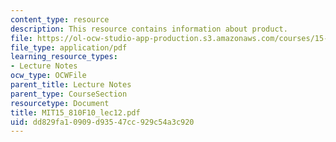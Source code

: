 ```yaml
---
content_type: resource
description: This resource contains information about product.
file: https://ol-ocw-studio-app-production.s3.amazonaws.com/courses/15-810-marketing-management-fall-2010/dd829fa10909d93547cc929c54a3c920_MIT15_810F10_lec12.pdf
file_type: application/pdf
learning_resource_types:
- Lecture Notes
ocw_type: OCWFile
parent_title: Lecture Notes
parent_type: CourseSection
resourcetype: Document
title: MIT15_810F10_lec12.pdf
uid: dd829fa1-0909-d935-47cc-929c54a3c920
---
```

